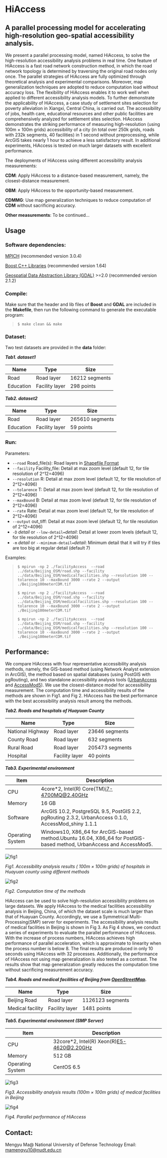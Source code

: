 # HiAccess

## A parallel processing model for accelerating high-resolution geo-spatial accessibility analysis.

We present a parallel processing model, named HiAccess, to solve the high-resolution accessibility analysis problems in real time. One feature of HiAccess is a fast road network construction method, in which the road network topology is determined by traversing the original road nodes only once. The parallel strategies of HiAccess are fully optimized through theoretical analysis and experimental comparisons. Moreover, map generalization techniques are adopted to reduce computation load without accuracy loss. The flexibility of HiAccess enables it to work well when applied to different accessibility analysis models. To further demonstrate the applicability of HiAccess, a case study of settlement sites selection for poverty alleviation in Xiangxi, Central China, is carried out. The accessibility of jobs, health care, educational resources and other public facilities are comprehensively analyzed for settlement sites selection. HiAccess demonstrates the striking performance of measuring high-resolution (using 100m × 100m grids) accessibility of a city (in total over 250k grids, roads with 232k segments, 40 facilities) in 1 second without preprocessing, while ArcGIS takes nearly 1 hour to achieve a less satisfactory result. In additional experiments, HiAccess is tested on much larger datasets with excellent performance.

The deployments of HiAccess using different accessibility analysis measurements:

**CDM**: Apply HiAccess to a distance-based measurement, namely, the closest-distance measurement.

**OBM**: Apply HiAccess to the opportunity-based measurement.

**CDMMG**: Use map generalization techniques to reduce computation of **CDM** without sacrificing accuracy.

**Other measurements**: To be continued...



## Usage

### Software dependencies:

[MPICH](http://www.mpich.org/) (recommended version 3.0.4)

[Boost C++ Libraries](https://www.boost.org/) (recommended version 1.64)

[Geospatial Data Abstraction Library (GDAL)](http://www.gdal.org/) >=2.0 (recommended version 2.1.2)

### Compile:

Make sure that the header and lib files of **Boost** and **GDAL** are included in the **Makefile**, then run the following command to generate the executable program:

> ```shell
> $ make clean && make
> ```

### Dataset:
Two test datasets are provided in the **data** folder:

***Tab1. dataset1***

| Name      | Type           | Size           |
| --------- | -------------- | -------------- |
| Road      | Road layer     | 16212 segments |
| Education | Facility layer | 298 points     |

***Tab2. dataset2***

| Name      | Type           | Size            |
| --------- | -------------- | --------------- |
| Road      | Road layer     | 265610 segments |
| Education | Facility layer | 59 points       |

### Run:

Parameters:

- `--road` Road_file(s): Road layers in [Shapefile Format](https://en.wikipedia.org/wiki/Shapefile)
- `--facility` Facility_file: Detail at max zoom level (default 12, for tile resolution of 2^12=4096)
- `--resolution` R: Detail at max zoom level (default 12, for tile resolution of 2^12=4096)
- `--tolarence` T: Detail at max zoom level (default 12, for tile resolution of 2^12=4096)
- `--maxBound` B: Detail at max zoom level (default 12, for tile resolution of 2^12=4096)
- `--rate` Rate: Detail at max zoom level (default 12, for tile resolution of 2^12=4096)
- `--output` out_tiff: Detail at max zoom level (default 12, for tile resolution of 2^12=4096)
- `-D` _detail_ or `--low-detail=`_detail_: Detail at lower zoom levels (default 12, for tile resolution of 2^12=4096)
- `-m` _detail_ or `--minimum-detail=`_detail_: Minimum detail that it will try if tiles are too big at regular detail (default 7)

Examples:

> ```shell
> $ mpirun -np 2 ./facilityAccess  --road ../data/Beijing_OSM/road.shp --facility ../data/Beijing_OSM/medicalfacilities.shp --resolution 100 --tolarence 10 --maxBound 3000 --rate 2 --output ./Beijing100meterCDM.tif
> ```
>
> ```shell
> $ mpirun -np 2 ./facilityAccess  --road ../data/Beijing_OSM/road.shp --facility ../data/Beijing_OSM/medicalfacilities.shp --resolution 100 --tolarence 10 --maxBound 3000 --rate 2 --output ./Beijing100meterCDM.tif
> ```
>
> ```shell
> $ mpirun -np 2 ./facilityAccess  --road ../data/Beijing_OSM/road.shp --facility ../data/Beijing_OSM/medicalfacilities.shp --resolution 100 --tolarence 10 --maxBound 3000 --rate 2 --output ./Beijing100meterCDM.tif
> ```



## Performance:

We compare HiAccess with four representative accessibility analysis methods, namely, the GIS-based method (using Network Analyst extension in ArcGIS), the method based on spatial databases (using PostGIS with pgRouting), and two standalone accessibility analysis tools ([UrbanAccess](https://github.com/UDST/urbanaccess) and [AccessMod5](https://github.com/fxi/AccessMod_shiny)). We use the closest-distance model for accessibility measurement. The computation time and accessibility results of the methods are shown in Fig1. and Fig 2. HiAccess has the best performance with the best accessibility analysis result among the methods. 

***Tab2. Roads and hospitals of Huayuan County***

| Name             | Type           | Size            |
| ---------------- | -------------- | --------------- |
| National Highway | Road layer     | 23646 segments  |
| County Road      | Road layer     | 632 segments    |
| Rural Road       | Road layer     | 205473 segments |
| Hospital         | Facility layer | 40 points       |



***Tab3.  Experimental environment***

| Item             | Description                                                  |
| ---------------- | ------------------------------------------------------------ |
| CPU              | 4core*2, Intel(R) Core(TM)i7-4700MQ@2.40GHz                  |
| Memory           | 16 GB                                                        |
| Software         | ArcGIS 10.2, PostgreSQL 9.5, PostGIS 2.2, pgRouting 2.3.2, UrbanAccess 0.1.0, AccessMod_shiny 1.1.1 |
| Operating System | Windows10, X86_64 for ArcGIS-based method.Ubuntu 16.04, X86_64 for PostGIS-based method, UrbanAccess and AccessMod5. |

![fig1](./figures/fig1.JPG)

*Fig1. Accessibility analysis results ( 100m × 100m grids) of hospitals in Huayuan county using different methods*





![fig2](.\figures\fig2.JPG)

*Fig2. Computation time of the methods*



HiAccess can be used to solve high-resolution accessibility problems on large datasets. We apply HiAccess to the medical facilities accessibility analysis in Beijing, China, of which the dataset scale is much larger than that of Huayuan County. Accordingly, we use a Symmetrical Multi-Processing(SMP) server for experiments. The accessibility analysis results of medical facilities in Beijing is shown in Fig 3. As Fig 4 shows, we conduct a series of experiments to evaluate the parallel performance of HiAccess. With the increase of process numbers, HiAccess achieves high performance of parallel acceleration, which is approximate to linearity when the process number is below 8. The final results are produced in only 10 seconds using HiAccess with 32 processes. Additionally, the performance of HiAccess not using map generalization is also tested as a contrast. The results show that map generalization greatly reduces the computation time without sacrificing measurement accuracy.



***Tab4. Roads and medical facilities of Beijing from [OpenStreetMap](https://www.openstreetmap.org/).***

| Name             | Type           | Size             |
| ---------------- | -------------- | ---------------- |
| Beijing Road     | Road layer     | 1126123 segments |
| Medical facility | Facility layer | 1481 points      |



 ***Tab5. Experimental environment (SMP Server)***

| Item             | Description                               |
| ---------------- | ----------------------------------------- |
| CPU              | 32core*2, Intel(R) Xeon(R)E5-4620@2.20GHz |
| Memory           | 512 GB                                    |
| Operating System | CentOS 6.5                                |

![fig3](.\figures\fig3.JPG)

*Fig3. Accessibility analysis results (100m × 100m grids) of medical facilities in Beijing*



![fig4](.\figures\fig4.JPG)

*Fig4. Parallel performance of HiAccess*



## Contact:

Mengyu Ma@ National University of Defense Technology
Email: mamengyu10@nudt.edu.cn
